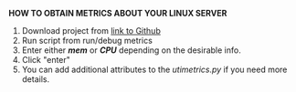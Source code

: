 **HOW TO OBTAIN METRICS ABOUT YOUR LINUX SERVER**

1. Download project from [link to Github](https://github.com/galinagr/test_devopps)
2. Run script from run/debug metrics
3. Enter either _**mem**_ or _**CPU**_ depending on the desirable info.
4. Click "enter"
5. You can add additional attributes to the _utimetrics.py_ if you need more details.